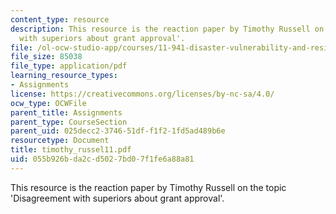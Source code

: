 ```yaml
---
content_type: resource
description: This resource is the reaction paper by Timothy Russell on the topic 'Disagreement
  with superiors about grant approval'.
file: /ol-ocw-studio-app/courses/11-941-disaster-vulnerability-and-resilience-spring-2005/055b926bda2cd5027bd07f1fe6a88a81_timothy_russel11.pdf
file_size: 85038
file_type: application/pdf
learning_resource_types:
- Assignments
license: https://creativecommons.org/licenses/by-nc-sa/4.0/
ocw_type: OCWFile
parent_title: Assignments
parent_type: CourseSection
parent_uid: 025decc2-3746-51df-f1f2-1fd5ad489b6e
resourcetype: Document
title: timothy_russel11.pdf
uid: 055b926b-da2c-d502-7bd0-7f1fe6a88a81
---
```

This resource is the reaction paper by Timothy Russell on the topic 'Disagreement with superiors about grant approval'.